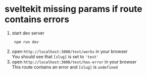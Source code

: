 # sveltekit missing params if route contains errors

1. start dev server
   ```bash
	npm run dev
	```
2. open `http://localhost:3000/test/works` in your browser\
   You should see that `[slug]` is set to `'test'`
3. open `http://localhost:3000/test/has-error` in your browser\
   This route contains an error and `[slug]` is `undefined`
